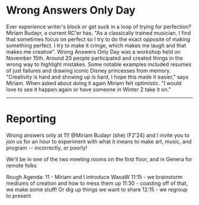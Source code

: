 # Wrong Answers Only Day

Ever experience writer's block or get suck in a loop of trying for perfection? Miriam Budayr, a current RC'er has. "As a classically trained musician, I find that sometimes focus on perfect so I try to do the exact opposite of making something perfect. I try to make it cringe, which makes me laugh and that makes me creative". Wrong Answers Only Day was a workshop held on November 15th. Around 20 people participated and created things in the wrong way to highlight mistakes. Some notable examples included resumes of just failures and drawing iconic Disney princesses from memory. "Creativity is hard and showing up is hard, I hope this made it easier," says Miriam. When asked about doing it again Miriam felt optimistic. "I would love to see it happen again or have someone in Winter 2 take it on."

---

# Reporting

Wrong answers only at 11! @Miriam Budayr (she) (F2'24) and I invite you to join us for an hour to experiment with what it means to make art, music, and program -- incorrectly, or poorly!

We'll be in one of the two meeting rooms on the first floor, and in Genera for remote folks

Rough Agenda:
11 - Miriam and I introduce WaoaW
11:15 - we brainstorm mediums of creation and how to mess them up
11:30 - coasting off of that, we make some stuff! Or dig up things we want to share
12:15 - we regroup to present
